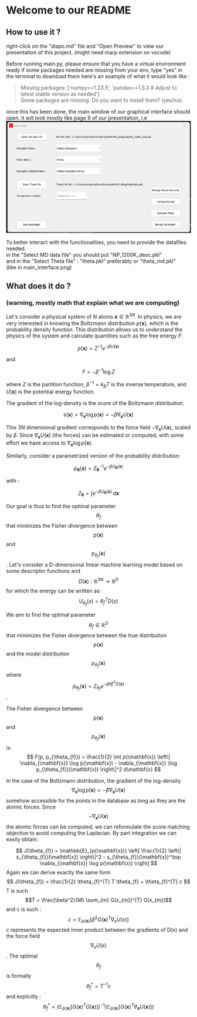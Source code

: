 #  Welcome to our README
## How to use it ?
right-click on the "diapo.md" file and "Open Preview" to view our presentation of this project.
(might need marp extension on vscode)

Before running main.py, please ensure that you have a virtual environment ready
if some packages needed are missing from your env, type "yes" in the terminal to download them
here's an example of what it would look like :
> Missing packages: ['numpy==1.23.5', 'pandas==1.5.3  # Adjust to latest stable version as needed']  
> Some packages are missing. Do you want to install them? (yes/no):


once this has been done, the main window of our graphical interface should open.
it will look mostly like page 9 of our presentation, i.e ![](images/main_interface.png)  


To better interact with the functionalities, you need to provide the datafiles needed.  
in the "Select MD data file" you should put "NP_1200K_desc.pkl"  
and in the "Select Theta file" : "theta.pkl" preferably or "theta_md.pkl"  
(like in main_interface.png) 


## What does it do ?
### (warning, mostly math that explain what we are computing)
Let's consider a physical system of $N$ atoms $\mathbf{x} \in \mathbb{R}^{3N}$. In physics, we are very interested in knowing the Boltzmann distribution $p(\mathbf{x})$, which is the probability density function. This distribution allows us to understand the physics of the system and calculate quantities such as the free energy $F$:

$$
p(\mathbf{x}) = Z^{-1} e^{-\beta U(\mathbf{x})}
$$

and

$$
F = -\beta^{-1} \log Z
$$

where $Z$ is the partition function, $\beta^{-1} = k_B T$ is the inverse temperature, and $U(\mathbf{x})$ is the potential energy function.

The gradient of the log-density is the score of the Boltzmann distribution:

$$
s(\mathbf{x}) = \nabla_{\mathbf{x}} \log p(\mathbf{x}) = -\beta \nabla_{\mathbf{x}} U(\mathbf{x})
$$

This $3N$ dimensional gradient corresponds to the force field $-\nabla_{\mathbf{x}} U(\mathbf{x})$, scaled by $\beta$. Since $\nabla_{\mathbf{x}} U(\mathbf{x})$ (the forces) can be estimated or computed, with some effort we have access to $\nabla_{\mathbf{x}} \log p(\mathbf{x})$.

Similarly, consider a parametrized version of the probability distribution:

$$
p_{\boldsymbol{\theta}}(\mathbf{x}) = Z_{\boldsymbol{\theta}}^{-1} e^{-\beta U_{\boldsymbol{\theta}}(\mathbf{x})}
$$

with :

$$
Z_{\boldsymbol{\theta}} = \int e^{-\beta U_{\boldsymbol{\theta}}(\mathbf{x})} \, d\mathbf{x}
$$

Our goal is thus to find the optimal parameter $$\theta_{f}$$ that minimizes the Fisher divergence between $$p(\mathbf{x})$$ and $$p_{\theta_{f}}(\mathbf{x})$$.
Let's consider a D-dimensional linear machine learning model based on some descriptor functions and 
$$
D(\mathbf{x}): \mathbb{R}^{3N} \rightarrow \mathbb{R}^D
$$ 
for which the energy can be written as: 
$$
U_{\theta_{f}}(x) = \theta_{f}^{T} D(x)
$$ 


We aim to find the optimal parameter $$\theta_{f} \in \mathbb{R}^D$$ that minimizes the Fisher divergence between the true distribution $$p(\mathbf{x})$$ and the model distribution $$p_{\theta_{f}}(\mathbf{x})$$ where $$p_{\theta_{f}}(\mathbf{x}) = Z_{\theta_{f}} e^{-\beta \theta{f}^{T} D(\mathbf{x})}$$.


The Fisher divergence between $$p(\mathbf{x})$$ and $$p_{\theta_{f}}(\mathbf{x})$$ is:
$$
F(p,  p_{\theta_{f}}) = \frac{1}{2} \int p(\mathbf{x}) \left\| \nabla_{\mathbf{x}} \log p(\mathbf{x}) - \nabla_{\mathbf{x}} \log p_{\theta_{f}}(\mathbf{x}) \right\|^2 d\mathbf{x}
$$


In the case of the Boltzmann distribution, the gradient of the log-density 
$$
\nabla_{\mathbf{x}} \log  p(\mathbf{x}) = -\beta \nabla_{\mathbf{x}} U(\mathbf{x})
$$
somehow accessible for the points in the database as long as they are the atomic forces. 
Since $$ - \nabla_{\mathbf{x}} U(\mathbf{x})$$ the atomic forces can be computed, we can reformulate the score matching objective to avoid computing the Laplacian. By part integration we can easily obtain: 

$$
J(\theta_{f}) = \mathbb{E}_{p(\mathbf{x})} \left[ \frac{1}{2} \left\| s_{\theta_{f}}(\mathbf{x}) \right\|^2 - s_{\theta_{f}}(\mathbf{x})^\top \nabla_{\mathbf{x}} \log p(\mathbf{x}) \right]
$$
Again we can derive exactly the same form 
$$   
   J(\theta_{f}) = \frac{1}{2} \theta_{f}^{T} T \theta_{f} + \theta_{f}^{T}  c
$$
T is such $$T = \frac{\beta^2}{M} \sum_{m} G(x_{m})^{T} G(x_{m})$$  and c is such :
$$
c =  \mathbb{E}_{p(\mathbf{x})} \left[ \beta^2 G(\mathbf{x})^{T} \nabla_{x} U(x) \right] 
$$
c represents the expected inner product between the gradients of  D(x) and the force field $$\nabla_{x} U(x)$$. The optimal $$\theta_{f}$$ is formally
$$
   \theta_{f}^{*} = T^{-1} c
$$ 
and explicitly : 
$$
\theta_{f}^{*} = \left( \mathbb{E}_{p(\mathbf{x})} \left[ G(\mathbf{x})^{T} G(\mathbf{x}) \right] \right)^{-1} \left( \mathbb{E}_{p(\mathbf{x})} \left[ G(\mathbf{x})^{T} \nabla_{\mathbf{x}} U(\mathbf{x}) \right] \right)
$$